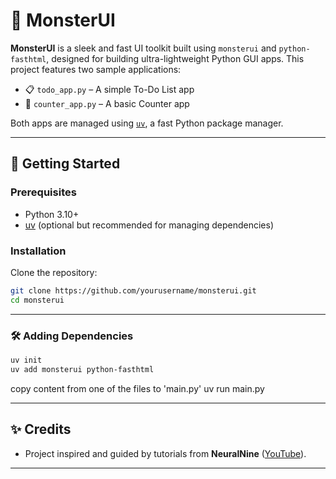 # 🧟 MonsterUI

**MonsterUI** is a sleek and fast UI toolkit built using `monsterui` and `python-fasthtml`, designed for building ultra-lightweight Python GUI apps. This project features two sample applications:

- 📋 `todo_app.py` – A simple To-Do List app
- 🔢 `counter_app.py` – A basic Counter app

Both apps are managed using [`uv`](https://github.com/astral-sh/uv), a fast Python package manager.

---

## 🚀 Getting Started

### Prerequisites

- Python 3.10+
- [uv](https://github.com/astral-sh/uv) (optional but recommended for managing dependencies)

### Installation

Clone the repository:

```bash
git clone https://github.com/yourusername/monsterui.git
cd monsterui

```

---

### 🛠️ Adding Dependencies

```bash
uv init
uv add monsterui python-fasthtml
```

copy content from one of the files to 'main.py'
uv run main.py

---

## ✨ Credits

- Project inspired and guided by tutorials from **NeuralNine** ([YouTube](https://www.youtube.com/feed/subscriptions/UC8wZnXYK_CGKlBcZp-GxYPA)).

---

